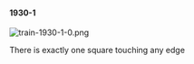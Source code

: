#### 1930-1
![train-1930-1-0.png](https://github.com/lil-lab/nlvr/raw/master/nlvr/train/images/11/train-1930-1-0.png "train-1930-1-0.png")

There is exactly one square touching any edge